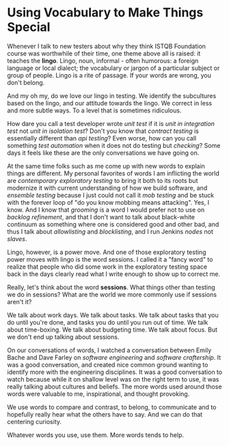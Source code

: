 # Using Vocabulary to Make Things Special

Whenever I talk to new testers about why they think ISTQB Foundation course was worthwhile of their time, one theme above all is raised: it teaches the **lingo**. Lingo, noun, informal - often humorous: a foreign language or local dialect; the vocabulary or jargon of a particular subject or group of people. Lingo is a rite of passage. If your words are wrong, you don't belong.

And my oh my, do we love our lingo in testing. We identify the subcultures based on the lingo, and our attitude towards the lingo. We correct in less and more subtle ways. To a level that is sometimes ridiculous.

How dare you call a test developer wrote *unit test* if it is *unit in integration test* not *unit in isolation test*? Don't you know that *contract testing* is essentially different than *api testing*? Even worse, how can you call something *test automation* when it does not do testing but *checking*? Some days it feels like these are the only conversations we have going on.

At the same time folks such as me come up with new words to explain things are different. My personal favorites of words I am inflicting the world are *contemporary exploratory testing* to bring it both to its roots but modernize it with current understanding of how we build software, and *ensemble testing* because I just could not call it *mob testing* and be stuck with the forever loop of "do you know mobbing means attacking". Yes, I know. And I know that *grooming* is a word I would prefer not to use on *backlog refinement*, and that I don't want to talk about black-white continuum as something where one is considered good and other bad, and thus I talk about *allowlisting* and *blocklisting*, and I run Jenkins *nodes* not *slaves*.

Lingo, however, is a power move. And one of those exploratory testing power moves with lingo is the word sessions. I called it a "fancy word" to realize that people who did some work in the exploratory testing space back in the days clearly read what I write enough to show up to correct me.

Really, let's think about the word **sessions**. What things other than testing we do in sessions? What are the world we more commonly use if sessions aren't it?

We talk about work days. We talk about tasks. We talk about tasks that you do until you're done, and tasks you do until you run out of time. We talk about time-boxing. We talk about budgeting time. We talk about focus. But we don't end up talking about sessions.

On our conversations of words, I watched a conversation between Emily Bache and Dave Farley on *software engineering* and *software craftership*. It was a good conversation, and created nice common ground wanting to identify more with the engineering disciplines. It was a good conversation to watch because while it on shallow level was on the right term to use, it was really talking about cultures and beliefs. The more words used around those words were valuable to me, inspirational, and thought provoking.

We use words to compare and contrast, to belong, to communicate and to hopefully really hear what the others have to say. And we can do that centering curiosity.

Whatever words you use, use them. More words tends to help.

